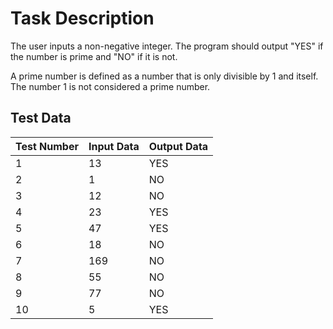 # Task Description

The user inputs a non-negative integer. The program should output "YES" if the number is prime and "NO" if it is not.

A prime number is defined as a number that is only divisible by 1 and itself. The number 1 is not considered a prime number.

## Test Data

| Test Number | Input Data | Output Data |
|-------------|------------|-------------|
| 1           | 13         | YES         |
| 2           | 1          | NO          |
| 3           | 12         | NO          |
| 4           | 23         | YES         |
| 5           | 47         | YES         |
| 6           | 18         | NO          |
| 7           | 169        | NO          |
| 8           | 55         | NO          |
| 9           | 77         | NO          |
| 10          | 5          | YES         |